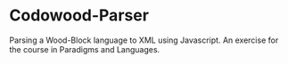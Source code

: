 # Codowood-Parser
Parsing a Wood-Block language to XML using Javascript. An exercise for the course in Paradigms and Languages.
